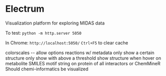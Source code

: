 # Electrum
Visualization platform for exploring MIDAS data

To test:
`python -m http.server 5050`

In Chrome:
`http://localhost:5050/`
`Ctrl+F5` to clear cache


colorscales -- allow options
reactions w/ metadata
only show a certain structure
only show with above a threshold
show structure when hover on metabolite
SMILES motif string on protein of all interactors
  or ChemMineR
Should chemi-informatics be visualized
